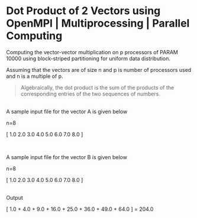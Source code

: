 # Dot Product of 2 Vectors using OpenMPI | Multiprocessing | Parallel Computing

Computing the vector-vector multiplication on p processors of PARAM 10000 using block-striped partitioning for uniform data distribution. <p>
Assuming that the vectors are of size n and p is number of processors used and n is a multiple of p.

>Algebraically, the dot product is the sum of the products of the corresponding entries of the two sequences of numbers.
<br>
A sample input file for the vector A is given below <p>
n=8 <p>
[ 1.0 2.0 3.0 4.0 5.0 6.0 7.0 8.0 ] <p><br>

A sample input file for the vector B is given below <p>
n=8 <p>
[ 1.0 2.0 3.0 4.0 5.0 6.0 7.0 8.0 ]
<p><br>
Output <p>
[ 1.0 + 4.0 + 9.0 + 16.0 + 25.0 + 36.0 + 49.0 + 64.0 ] = 204.0
